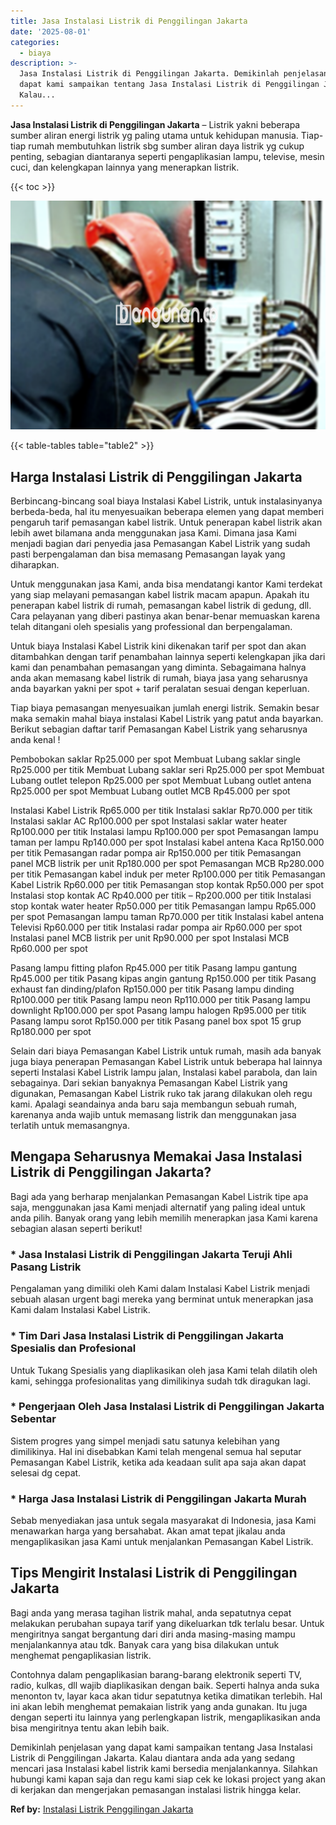 ```yaml
---
title: Jasa Instalasi Listrik di Penggilingan Jakarta
date: '2025-08-01'
categories:
  - biaya
description: >-
  Jasa Instalasi Listrik di Penggilingan Jakarta. Demikinlah penjelasan yang
  dapat kami sampaikan tentang Jasa Instalasi Listrik di Penggilingan Jakarta.
  Kalau...
---
```


**Jasa Instalasi Listrik di Penggilingan Jakarta** – Listrik yakni beberapa sumber aliran energi listrik yg paling utama untuk kehidupan manusia. Tiap-tiap rumah membutuhkan listrik sbg sumber aliran daya listrik yg cukup penting, sebagian diantaranya seperti pengaplikasian lampu, televise, mesin cuci, dan kelengkapan lainnya yang menerapkan listrik.

{{< toc >}}

![Jasa Instalasi Listrik di Penggilingan Jakarta](/images/instalasi-listrik-murah38.png)

{{< table-tables table="table2" >}}

## Harga Instalasi Listrik di Penggilingan Jakarta

Berbincang-bincang soal biaya Instalasi Kabel Listrik, untuk instalasinyanya berbeda-beda, hal itu menyesuaikan beberapa elemen yang dapat memberi pengaruh tarif pemasangan kabel listrik. Untuk penerapan kabel listrik akan lebih awet bilamana anda menggunakan jasa Kami. Dimana jasa Kami menjadi bagian dari penyedia jasa Pemasangan Kabel Listrik yang sudah pasti berpengalaman dan bisa memasang Pemasangan layak yang diharapkan.

Untuk menggunakan jasa Kami, anda bisa mendatangi kantor Kami terdekat yang siap melayani pemasangan kabel listrik macam apapun. Apakah itu penerapan kabel listrik di rumah, pemasangan kabel listrik di gedung, dll. Cara pelayanan yang diberi pastinya akan benar-benar memuaskan karena telah ditangani oleh spesialis yang professional dan berpengalaman.

Untuk biaya Instalasi Kabel Listrik kini dikenakan tarif per spot dan akan ditambahkan dengan tarif penambahan lainnya seperti kelengkapan jika dari kami dan penambahan pemasangan yang diminta. Sebagaimana halnya anda akan memasang kabel listrik di rumah, biaya jasa yang seharusnya anda bayarkan yakni per spot + tarif peralatan sesuai dengan keperluan.

Tiap biaya pemasangan menyesuaikan jumlah energi listrik. Semakin besar maka semakin mahal biaya instalasi Kabel Listrik yang patut anda bayarkan. Berikut sebagian daftar tarif Pemasangan Kabel Listrik yang seharusnya anda kenal !

Pembobokan saklar Rp25.000 per spot Membuat Lubang saklar single Rp25.000 per titik Membuat Lubang saklar seri Rp25.000 per spot Membuat Lubang outlet telepon Rp25.000 per spot Membuat Lubang outlet antena Rp25.000 per spot Membuat Lubang outlet MCB Rp45.000 per spot

Instalasi Kabel Listrik Rp65.000 per titik Instalasi saklar Rp70.000 per titik Instalasi saklar AC Rp100.000 per spot Instalasi saklar water heater Rp100.000 per titik Instalasi lampu Rp100.000 per spot Pemasangan lampu taman per lampu Rp140.000 per spot Instalasi kabel antena Kaca Rp150.000 per titik Pemasangan radar pompa air Rp150.000 per titik Pemasangan panel MCB listrik per unit Rp180.000 per spot Pemasangan MCB Rp280.000 per titik Pemasangan kabel induk per meter Rp100.000 per titik Pemasangan Kabel Listrik Rp60.000 per titik Pemasangan stop kontak Rp50.000 per spot Instalasi stop kontak AC Rp40.000 per titik – Rp200.000 per titik Instalasi stop kontak water heater Rp50.000 per titik Pemasangan lampu Rp65.000 per spot Pemasangan lampu taman Rp70.000 per titik Instalasi kabel antena Televisi Rp60.000 per titik Instalasi radar pompa air Rp60.000 per spot Instalasi panel MCB listrik per unit Rp90.000 per spot Instalasi MCB Rp60.000 per spot

Pasang lampu fitting plafon Rp45.000 per titik Pasang lampu gantung Rp45.000 per titik Pasang kipas angin gantung Rp150.000 per titik Pasang exhaust fan dinding/plafon Rp150.000 per titik Pasang lampu dinding Rp100.000 per titik Pasang lampu neon Rp110.000 per titik Pasang lampu downlight Rp100.000 per spot Pasang lampu halogen Rp95.000 per titik Pasang lampu sorot Rp150.000 per titik Pasang panel box spot 15 grup Rp180.000 per spot

Selain dari biaya Pemasangan Kabel Listrik untuk rumah, masih ada banyak juga biaya penerapan Pemasangan Kabel Listrik untuk beberapa hal lainnya seperti Instalasi Kabel Listrik lampu jalan, Instalasi kabel parabola, dan lain sebagainya. Dari sekian banyaknya Pemasangan Kabel Listrik yang digunakan, Pemasangan Kabel Listrik ruko tak jarang dilakukan oleh regu kami. Apalagi seandainya anda baru saja membangun sebuah rumah, karenanya anda wajib untuk memasang listrik dan menggunakan jasa terlatih untuk memasangnya.

## Mengapa Seharusnya Memakai Jasa Instalasi Listrik di Penggilingan Jakarta?

Bagi ada yang berharap menjalankan Pemasangan Kabel Listrik tipe apa saja, menggunakan jasa Kami menjadi alternatif yang paling ideal untuk anda pilih. Banyak orang yang lebih memilih menerapkan jasa Kami karena sebagian alasan seperti berikut!

### \* Jasa Instalasi Listrik di Penggilingan Jakarta Teruji Ahli Pasang Listrik

Pengalaman yang dimiliki oleh Kami dalam Instalasi Kabel Listrik menjadi sebuah alasan urgent bagi mereka yang berminat untuk menerapkan jasa Kami dalam Instalasi Kabel Listrik.

### \* Tim Dari Jasa Instalasi Listrik di Penggilingan Jakarta Spesialis dan Profesional

Untuk Tukang Spesialis yang diaplikasikan oleh jasa Kami telah dilatih oleh kami, sehingga profesionalitas yang dimilikinya sudah tdk diragukan lagi.

### \* Pengerjaan Oleh Jasa Instalasi Listrik di Penggilingan Jakarta Sebentar

Sistem progres yang simpel menjadi satu satunya kelebihan yang dimilikinya. Hal ini disebabkan Kami telah mengenal semua hal seputar Pemasangan Kabel Listrik, ketika ada keadaan sulit apa saja akan dapat selesai dg cepat.

### \* Harga Jasa Instalasi Listrik di Penggilingan Jakarta Murah

Sebab menyediakan jasa untuk segala masyarakat di Indonesia, jasa Kami menawarkan harga yang bersahabat. Akan amat tepat jikalau anda mengaplikasikan jasa Kami untuk menjalankan Pemasangan Kabel Listrik.

## Tips Mengirit Instalasi Listrik di Penggilingan Jakarta


Bagi anda yang merasa tagihan listrik mahal, anda sepatutnya cepat melakukan perubahan supaya tarif yang dikeluarkan tdk terlalu besar. Untuk mengiritnya sangat bergantung dari diri anda masing-masing mampu menjalankannya atau tdk. Banyak cara yang bisa dilakukan untuk menghemat pengaplikasian listrik.

Contohnya dalam pengaplikasian barang-barang elektronik seperti TV, radio, kulkas, dll wajib diaplikasikan dengan baik. Seperti halnya anda suka menonton tv, layar kaca akan tidur sepatutnya ketika dimatikan terlebih. Hal ini akan lebih menghemat pemakaian listrik yang anda gunakan. Itu juga dengan seperti itu lainnya yang perlengkapan listrik, mengaplikasikan anda bisa mengiritnya tentu akan lebih baik.

Demikinlah penjelasan yang dapat kami sampaikan tentang Jasa Instalasi Listrik di Penggilingan Jakarta. Kalau diantara anda ada yang sedang mencari jasa Instalasi kabel listrik kami bersedia menjalankannya. Silahkan hubungi kami kapan saja dan regu kami siap cek ke lokasi project yang akan di kerjakan dan mengerjakan pemasangan instalasi listrik hingga kelar.

**Ref by:** [Instalasi Listrik Penggilingan Jakarta](https://id.wikipedia.org/wiki/Instalasi)
